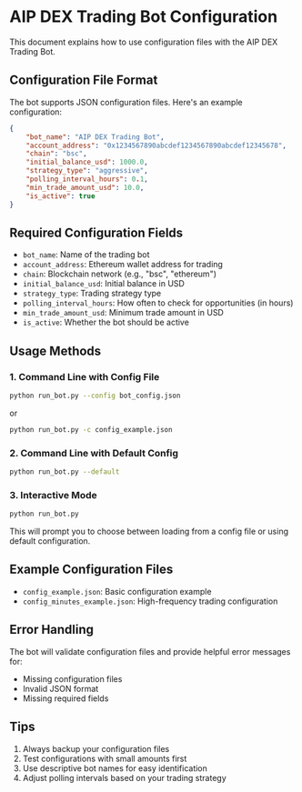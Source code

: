 # AIP DEX Trading Bot Configuration

This document explains how to use configuration files with the AIP DEX Trading Bot.

## Configuration File Format

The bot supports JSON configuration files. Here's an example configuration:

```json
{
    "bot_name": "AIP DEX Trading Bot",
    "account_address": "0x1234567890abcdef1234567890abcdef12345678",
    "chain": "bsc",
    "initial_balance_usd": 1000.0,
    "strategy_type": "aggressive",
    "polling_interval_hours": 0.1,
    "min_trade_amount_usd": 10.0,
    "is_active": true
}
```

## Required Configuration Fields

- `bot_name`: Name of the trading bot
- `account_address`: Ethereum wallet address for trading
- `chain`: Blockchain network (e.g., "bsc", "ethereum")
- `initial_balance_usd`: Initial balance in USD
- `strategy_type`: Trading strategy type
- `polling_interval_hours`: How often to check for opportunities (in hours)
- `min_trade_amount_usd`: Minimum trade amount in USD
- `is_active`: Whether the bot should be active

## Usage Methods

### 1. Command Line with Config File

```bash
python run_bot.py --config bot_config.json
```

or

```bash
python run_bot.py -c config_example.json
```

### 2. Command Line with Default Config

```bash
python run_bot.py --default
```

### 3. Interactive Mode

```bash
python run_bot.py
```

This will prompt you to choose between loading from a config file or using default configuration.

## Example Configuration Files

- `config_example.json`: Basic configuration example
- `config_minutes_example.json`: High-frequency trading configuration

## Error Handling

The bot will validate configuration files and provide helpful error messages for:
- Missing configuration files
- Invalid JSON format
- Missing required fields

## Tips

1. Always backup your configuration files
2. Test configurations with small amounts first
3. Use descriptive bot names for easy identification
4. Adjust polling intervals based on your trading strategy 